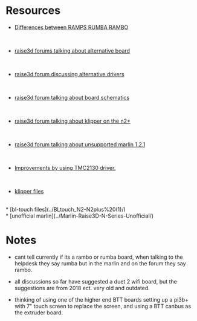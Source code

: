 # Resources


* [Differences between RAMPS RUMBA RAMBO](https://hackaday.com/2013/09/06/3d-printering-electronics-boards/)

<br>

* [raise3d forums talking about alternative board](https://forum.raise3d.com/viewtopic.php?t=8612)

<br>

* [raise3d forum discussing alternative drivers](https://forum.raise3d.com/viewtopic.php?t=634)

<br>


* [raise3d forum talking about board schematics](https://forum.raise3d.com/viewtopic.php?t=1203)

<br>

* [raise3d forum talking about klipper on the n2+ ](https://forum.raise3d.com/viewtopic.php?t=17163)

<br>

* [raise3d forum talking about unsupported marlin 1.2.1](https://forum.raise3d.com/viewtopic.php?t=2260)

<br>

* [Improvements by using TMC2130 driver.](https://forum.raise3d.com/viewtopic.php?t=6013)

<br>

* [klipper files](../printer-configs/)
  
<br>
* [bl-touch files](../BLtouch_N2-N2plus%20(1)/)
<br>
* [unofficial marlin](../Marlin-Raise3D-N-Series-Unofficial/)


# Notes


* cant tell currently if its a rambo or rumba board, when talking to the helpdesk they say rumba but in the marlin and on the forum they say rambo.

* all discussions so far have suggested a duet 2 wifi board, but the suggestions are from 2018 ect.
very old and outdated.

* thinking of using one of the higher end BTT boards setting up a pi3b+ with 7" touch screen to replace the screen, and using a BTT canbus as the extruder board.

